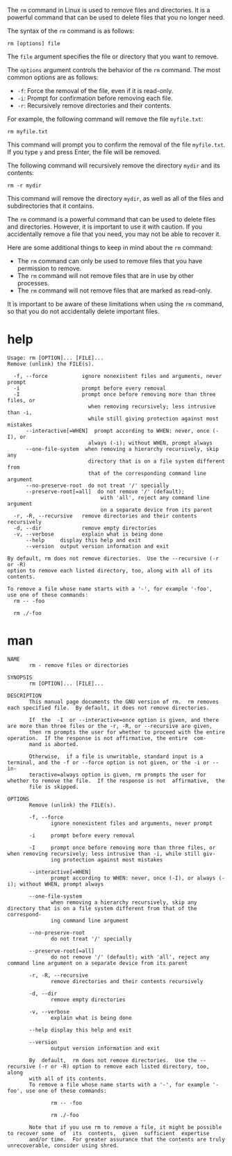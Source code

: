 The `rm` command in Linux is used to remove files and directories. It is a powerful command that can be used to delete files that you no longer need.

The syntax of the `rm` command is as follows:

```
rm [options] file
```

The `file` argument specifies the file or directory that you want to remove.

The `options` argument controls the behavior of the `rm` command. The most common options are as follows:

* `-f`: Force the removal of the file, even if it is read-only.
* `-i`: Prompt for confirmation before removing each file.
* `-r`: Recursively remove directories and their contents.

For example, the following command will remove the file `myfile.txt`:

```
rm myfile.txt
```

This command will prompt you to confirm the removal of the file `myfile.txt`. If you type `y` and press Enter, the file will be removed.

The following command will recursively remove the directory `mydir` and its contents:

```
rm -r mydir
```

This command will remove the directory `mydir`, as well as all of the files and subdirectories that it contains.

The `rm` command is a powerful command that can be used to delete files and directories. However, it is important to use it with caution. If you accidentally remove a file that you need, you may not be able to recover it.

Here are some additional things to keep in mind about the `rm` command:

* The `rm` command can only be used to remove files that you have permission to remove.
* The `rm` command will not remove files that are in use by other processes.
* The `rm` command will not remove files that are marked as read-only.

It is important to be aware of these limitations when using the `rm` command, so that you do not accidentally delete important files.
# help

```
Usage: rm [OPTION]... [FILE]...
Remove (unlink) the FILE(s).

  -f, --force           ignore nonexistent files and arguments, never prompt
  -i                    prompt before every removal
  -I                    prompt once before removing more than three files, or
                          when removing recursively; less intrusive than -i,
                          while still giving protection against most mistakes
      --interactive[=WHEN]  prompt according to WHEN: never, once (-I), or
                          always (-i); without WHEN, prompt always
      --one-file-system  when removing a hierarchy recursively, skip any
                          directory that is on a file system different from
                          that of the corresponding command line argument
      --no-preserve-root  do not treat '/' specially
      --preserve-root[=all]  do not remove '/' (default);
                              with 'all', reject any command line argument
                              on a separate device from its parent
  -r, -R, --recursive   remove directories and their contents recursively
  -d, --dir             remove empty directories
  -v, --verbose         explain what is being done
      --help     display this help and exit
      --version  output version information and exit

By default, rm does not remove directories.  Use the --recursive (-r or -R)
option to remove each listed directory, too, along with all of its contents.

To remove a file whose name starts with a '-', for example '-foo',
use one of these commands:
  rm -- -foo

  rm ./-foo
```


# man

```
NAME
       rm - remove files or directories

SYNOPSIS
       rm [OPTION]... [FILE]...

DESCRIPTION
       This manual page documents the GNU version of rm.  rm removes each specified file.  By default, it does not remove directories.

       If  the  -I  or --interactive=once option is given, and there are more than three files or the -r, -R, or --recursive are given,
       then rm prompts the user for whether to proceed with the entire operation.  If the response is not affirmative, the entire  com‐
       mand is aborted.

       Otherwise,  if a file is unwritable, standard input is a terminal, and the -f or --force option is not given, or the -i or --in‐
       teractive=always option is given, rm prompts the user for whether to remove the file.  If the response is not  affirmative,  the
       file is skipped.

OPTIONS
       Remove (unlink) the FILE(s).

       -f, --force
              ignore nonexistent files and arguments, never prompt

       -i     prompt before every removal

       -I     prompt once before removing more than three files, or when removing recursively; less intrusive than -i, while still giv‐
              ing protection against most mistakes

       --interactive[=WHEN]
              prompt according to WHEN: never, once (-I), or always (-i); without WHEN, prompt always

       --one-file-system
              when removing a hierarchy recursively, skip any directory that is on a file system different from that of the correspond‐
              ing command line argument

       --no-preserve-root
              do not treat '/' specially

       --preserve-root[=all]
              do not remove '/' (default); with 'all', reject any command line argument on a separate device from its parent

       -r, -R, --recursive
              remove directories and their contents recursively

       -d, --dir
              remove empty directories

       -v, --verbose
              explain what is being done

       --help display this help and exit

       --version
              output version information and exit

       By  default,  rm does not remove directories.  Use the --recursive (-r or -R) option to remove each listed directory, too, along
       with all of its contents.
       To remove a file whose name starts with a '-', for example '-foo', use one of these commands:

              rm -- -foo

              rm ./-foo

       Note that if you use rm to remove a file, it might be possible to recover some  of  its  contents,  given  sufficient  expertise
       and/or time.  For greater assurance that the contents are truly unrecoverable, consider using shred.
```
